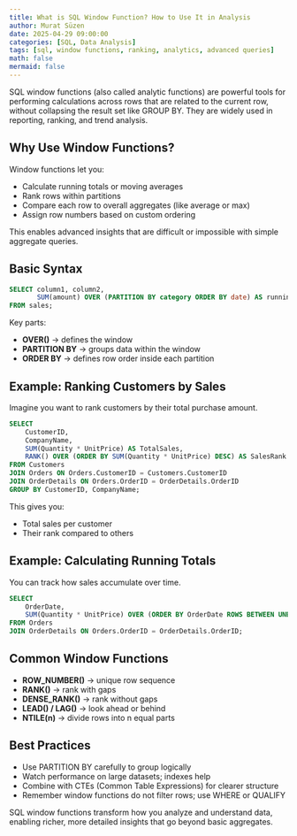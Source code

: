 ```yaml
---
title: What is SQL Window Function? How to Use It in Analysis
author: Murat Süzen
date: 2025-04-29 09:00:00
categories: [SQL, Data Analysis]
tags: [sql, window functions, ranking, analytics, advanced queries]
math: false
mermaid: false
---
```



SQL window functions (also called analytic functions) are powerful tools for performing calculations across rows that are related to the current row, without collapsing the result set like GROUP BY. They are widely used in reporting, ranking, and trend analysis.

## Why Use Window Functions?

Window functions let you:
- Calculate running totals or moving averages
- Rank rows within partitions
- Compare each row to overall aggregates (like average or max)
- Assign row numbers based on custom ordering

This enables advanced insights that are difficult or impossible with simple aggregate queries.

## Basic Syntax

```sql
SELECT column1, column2, 
       SUM(amount) OVER (PARTITION BY category ORDER BY date) AS running_total
FROM sales;
```

Key parts:
- **OVER()** → defines the window
- **PARTITION BY** → groups data within the window
- **ORDER BY** → defines row order inside each partition

## Example: Ranking Customers by Sales

Imagine you want to rank customers by their total purchase amount.

```sql
SELECT
    CustomerID,
    CompanyName,
    SUM(Quantity * UnitPrice) AS TotalSales,
    RANK() OVER (ORDER BY SUM(Quantity * UnitPrice) DESC) AS SalesRank
FROM Customers
JOIN Orders ON Orders.CustomerID = Customers.CustomerID
JOIN OrderDetails ON Orders.OrderID = OrderDetails.OrderID
GROUP BY CustomerID, CompanyName;
```

This gives you:
- Total sales per customer
- Their rank compared to others

## Example: Calculating Running Totals

You can track how sales accumulate over time.

```sql
SELECT
    OrderDate,
    SUM(Quantity * UnitPrice) OVER (ORDER BY OrderDate ROWS BETWEEN UNBOUNDED PRECEDING AND CURRENT ROW) AS RunningTotal
FROM Orders
JOIN OrderDetails ON Orders.OrderID = OrderDetails.OrderID;
```

## Common Window Functions

- **ROW_NUMBER()** → unique row sequence
- **RANK()** → rank with gaps
- **DENSE_RANK()** → rank without gaps
- **LEAD() / LAG()** → look ahead or behind
- **NTILE(n)** → divide rows into n equal parts

## Best Practices

- Use PARTITION BY carefully to group logically
- Watch performance on large datasets; indexes help
- Combine with CTEs (Common Table Expressions) for clearer structure
- Remember window functions do not filter rows; use WHERE or QUALIFY

SQL window functions transform how you analyze and understand data, enabling richer, more detailed insights that go beyond basic aggregates.
